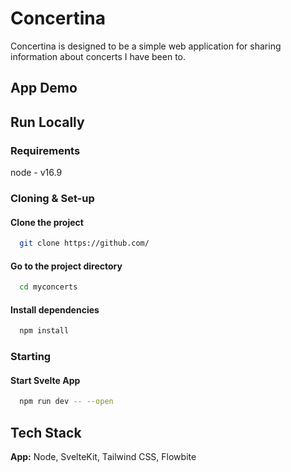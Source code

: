 # Concertina

Concertina is designed to be a simple web application for sharing information about concerts I have been to.

## App Demo

## Run Locally

### Requirements

node - v16.9

### Cloning & Set-up

#### Clone the project

```bash
  git clone https://github.com/
```

#### Go to the project directory

```bash
  cd myconcerts
```

#### Install dependencies

```bash
  npm install
```

### Starting

#### Start Svelte App

```bash
  npm run dev -- --open
```

## Tech Stack

**App:** Node, SvelteKit, Tailwind CSS, Flowbite
